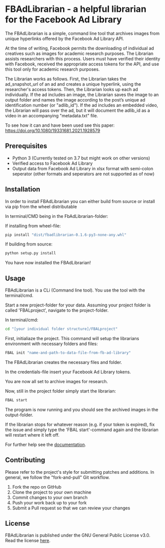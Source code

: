 # FBAdLibrarian - a helpful librarian for the Facebook Ad Library 

The FBAdLibrarian is a simple, command line tool that archives images from unique hyperlinks offered by the Facebook Ad Library API.

At the time of writing, Facebook permits the downloading of individual ad creatives such as images for academic research purposes. The Librarian assists researchers with this process. Users must have verified their identity with Facebook, received the appropriate access tokens for the API, and use this tool only for academic research purposes. 

The Librarian works as follows. First, the Librarian takes the ad_snapshot_url of an ad and creates a unique hyperlink, using the researcher's access tokens. Then, the Librarian looks up each ad individually. If the ad includes an image, the Librarian saves the image to an output folder and names the image according to the post’s unique ad identification number (or "adlib_id"). If the ad includes an embedded video, the Librarian will pass over the ad, but it will document the adlib_id as a video in an accompanying "metadata.txt" file. 

To see how it can and have been used see this paper: https://doi.org/10.1080/19331681.2021.1928579


## Prerequisites
* Python 3 (Currently tested on 3.7 but might work on other versions)
* Verified access to Facebook Ad Library 
* Output data from Facebook Ad Library in xlsx format with semi-colon seperator (other formats and seperators are not supported as of now)  


## Installation
In order to install FBAdLibrarian you can either build from source or install via pip from the wheel distributable

In terminal/CMD being in the FbAdLibrarian-folder:

If installing from wheel-file:
```bash
pip install "dist/fbadlibrarian-0.1.6-py3-none-any.whl"
```

If building from source:

```bash
python setup.py install 
```

You have now installed the FBAdLibrarian!


## Usage

FBAdLibrarian is a CLi (Command line tool). You use the tool with the terminal/cmd.

Start a new project-folder for your data.
Assuming your project folder is called 'FBALproject', navigate to the project-folder.

In terminal/cmd:
```bash
cd "[your individual folder structure]/FBALproject"
```

First, initialiaze the project. This command will setup the librarians environment with necessary folders and files:
```bash
FBAL init "name-and-path-to-data-file-from-fb-ad-library"
```
The FBAdLibrarian creates the necessary files and folder. 

In the credentials-file insert your Facebook Ad Library tokens.

You are now all set to archive images for research.

Now, still in the project folder simply start the librarian:
```bash
FBAL start 
```
The program is now running and you should see the archived images in the output-folder.  

If the librarian stops for whatever reason (e.g. if your token is expired), fix the issue and simply type the 'FBAL start'-command again and the librarian will restart where it left off.


For further help see the [documentation](https://fbadlibrarian.readthedocs.io/en/latest/index.html). 



## Contributing
Please refer to the project's style for submitting patches and additions. In general, we follow the "fork-and-pull" Git workflow.

1. Fork the repo on GitHub
2. Clone the project to your own machine
3. Commit changes to your own branch
4. Push your work back up to your fork
5. Submit a Pull request so that we can review your changes  



## License
FBAdLibrarian is published under the GNU General Public License v3.0.  
Read the license [here](LICENSE).

